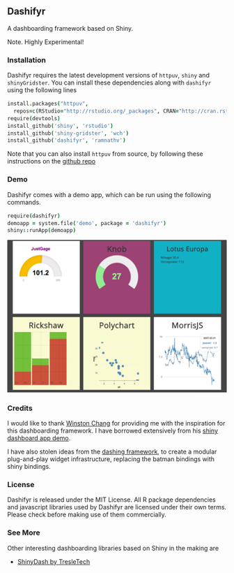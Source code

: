 ## Dashifyr

A dashboarding framework based on Shiny. 

Note. Highly Experimental!

### Installation

Dashifyr requires the latest development versions of `httpuv`, `shiny` and `shinyGridster`. You can install these dependencies along with `dashifyr` using the following lines

```coffee
install.packages("httpuv", 
  repos=c(RStudio="http://rstudio.org/_packages", CRAN="http://cran.rstudio.com/"))
require(devtools)
install_github('shiny', 'rstudio')
install_github('shiny-gridster', 'wch')
install_github('dashifyr', 'ramnathv')
```

Note that you can also install `httpuv` from source, by following these instructions on the [github repo](https://github.com/rstudio/httpuv)

### Demo

Dashifyr comes with a demo app, which can be run using the following commands.

```coffee
require(dashifyr)
demoapp = system.file('demo', package = 'dashifyr')
shiny::runApp(demoapp)
```

![screenshot](inst/demo/demo.png)

### Credits

I would like to thank [Winston Chang](https://github.com/wch) for providing me with the inspiration for this dashboarding framework. I have borrowed extensively from his [shiny dashboard app demo](https://github.com/wch/shiny-jsdemo). 

I have also stolen ideas from the [dashing framework](https://github.com/shopify/dashing), to create a modular plug-and-play widget infrastructure, replacing the batman bindings with shiny bindings.


### License

Dashifyr is released under the MIT License. All R package dependencies and javascript libraries used by Dashifyr are licensed under their own terms. Please check before making use of them commercially.

### See More

Other interesting dashboarding libraries based on Shiny in the making are

- [ShinyDash by TresleTech](https://github.com/trestletech/ShinyDash)